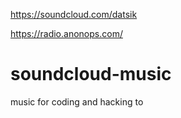 https://soundcloud.com/datsik

https://radio.anonops.com/


soundcloud-music
================

music for coding and hacking to
